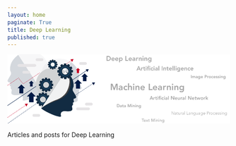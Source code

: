 ```yaml
---
layout: home
paginate: True
title: Deep Learning
published: true
---
```


![](/images/deep-learning-banner.png)

Articles and posts for Deep Learning

